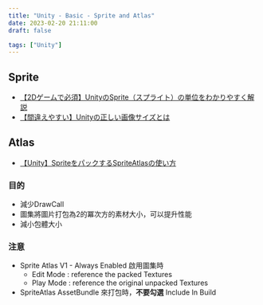 ```yaml
---
title: "Unity - Basic - Sprite and Atlas"
date: 2023-02-20 21:11:00
draft: false

tags: ["Unity"]
---
```


## Sprite
- [【2Dゲームで必須】UnityのSprite（スプライト）の単位をわかりやすく解説](https://shibuya24.info/entry/unity-unit)
- [【間違えやすい】Unityの正しい画像サイズとは](https://shibuya24.info/entry/unity-ui-texture-size)

## Atlas
- [【Unity】SpriteをパックするSpriteAtlasの使い方](https://shibuya24.info/entry/unity-spriteatlas)

### 目的
- 減少DrawCall
- 圖集將圖片打包為2的冪次方的素材大小，可以提升性能
- 減小包體大小

### 注意
- Sprite Atlas V1 - Always Enabled 啟用圖集時
  - Edit Mode : reference the packed Textures
  - Play Mode : reference the original unpacked Textures
- SpriteAtlas AssetBundle 來打包時，**不要勾選** Include In Build